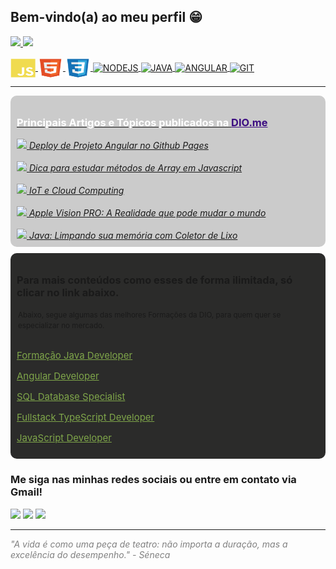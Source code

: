 ## Bem-vindo(a) ao meu perfil 😁

 <div>
  <a href="https://github.com/LucasSilva97">
  <img height="180em" src="https://github-readme-stats.vercel.app/api?username=LucasSilva97&show_icons=true&theme=dark&include_all_commits=true&count_private=true"/>
  <img height="180em" src="https://github-readme-stats.vercel.app/api/top-langs/?username=LucasSilva97&layout=compact&langs_count=6&theme=tokyonight"/>
</div>
<div style="display: inline_block"><br>
 
  <img align="center" alt="Js" height="30" width="40" src="https://raw.githubusercontent.com/devicons/devicon/master/icons/javascript/javascript-plain.svg">
  <img align="center" alt="HTML" height="30" width="40" src="https://raw.githubusercontent.com/devicons/devicon/master/icons/html5/html5-original.svg">
  <img align="center" alt="CSS" height="30" width="40" src="https://raw.githubusercontent.com/devicons/devicon/master/icons/css3/css3-original.svg">
 <img align="center" alt="NODEJS" height="30" width="40" src="https://cdn.jsdelivr.net/gh/devicons/devicon/icons/nodejs/nodejs-original.svg">
 <img align="center" alt="JAVA" height="40" width="45" src="https://cdn.jsdelivr.net/gh/devicons/devicon/icons/java/java-original-wordmark.svg"/>
 <img  align="center" alt="ANGULAR" heigth="30" width="40" src="https://cdn.jsdelivr.net/gh/devicons/devicon/icons/angularjs/angularjs-original.svg" />
 <img  align="center" alt="GIT" heigth="30" width="40" src="https://cdn.jsdelivr.net/gh/devicons/devicon/icons/git/git-original.svg" />
          
</div>
<hr/>

<div style="background-color: rgba(0,0,0,0.2);
            box-sizing: border-box;
            background-size: cover;
            border-radius: 10px;
            height: max-content;
            padding: 10px;">
<h3>
<strong style="color: #fff;">Principais Artigos e Tópicos publicados na 
<a style="color: #3A0A80" href="https://www.dio.me/"> DIO.me</a>
</strong>
</h3>
    <a style="font-style:italic;" 
    href="https://web.dio.me/articles/projeto-angular-no-github-pages?back=%2Farticles&page=1&order=oldest">
    <img src="https://cdn.jsdelivr.net/gh/devicons/devicon/icons/angularjs/angularjs-original.svg" width="20"/>
    Deploy de Projeto Angular no Github Pages</a></br></br>
    <a style="font-style:italic" href="https://web.dio.me/articles/dica-para-estudar-metodos-de-array-em-javascript?back=%2Farticles&page=1&order=oldest">
    <img src="https://cdn.jsdelivr.net/gh/devicons/devicon/icons/javascript/javascript-plain.svg" width="20"/>
    Dica para estudar métodos de Array em Javascript</a></br></br>
    <a style="font-style:italic" href="https://web.dio.me/articles/iot-e-cloud-computing?back=%2Farticles&page=1&order=oldest">
    <img src="https://cdn.jsdelivr.net/gh/devicons/devicon/icons/googlecloud/googlecloud-plain.svg" width="20"/>
    IoT e Cloud Computing</a></br></br>
    <a style="font-style:italic" href="https://web.dio.me/articles/apple-vision-pro-a-realidade-que-pode-mudar-o-mundo?back=%2Farticles&page=1&order=oldest">
    <img src="https://cdn.jsdelivr.net/gh/devicons/devicon/icons/apple/apple-original.svg" width="20"/>
    Apple Vision PRO: A Realidade que pode mudar o mundo</a></br></br>
    <a style="font-style:italic" href="https://web.dio.me/topics/java-limpando-sua-memoria-com-coletor-de-lixo?back=%2Ftrack%2Fsantander-bootcamp-2023-fullstack-java-angular&order=undefined&page=1&search=&tab=forum&track_id=bf7abb82-1324-4074-9949-f474a1a911fe">
    <img src="https://cdn.jsdelivr.net/gh/devicons/devicon/icons/java/java-plain.svg" width="20"/>
    Java: Limpando sua memória com Coletor de Lixo</a></br>
</div>
 
<div style="margin-top: 10px; background-color: #2b2b2a; 
            padding: 10px;
            border-radius: 10px;
            height: max-content;"
            >
    </hr>
    <h3>Para mais conteúdos como esses de forma ilimitada, só clicar no link abaixo.</h3>
    <legend><small>
    Abaixo, segue algumas das melhores Formações da DIO, para quem
    quer se especializar no mercado.</small></legend>
    </br>
    <p>
    <a href="https://dio.me/curso-java/AFOG5Y7VGMSA" style="color: #7FA64A; font-size:15px;">Formação Java Developer</a>
    </p>
    <p>
    <a href="https://dio.me/curso-angular/AFOG5Y7VGMSA" style="color: #7FA64A; font-size:15px;">Angular Developer</a>
    </p>
    <p>
    <a href="https://dio.me/curso-sql/AFOG5Y7VGMSA" style="color: #7FA64A; font-size:15px;">SQL Database Specialist</a>
    </p>
    <p>
    <a href="https://dio.me/curso-typescript/AFOG5Y7VGMSA" style="color: #7FA64A; font-size:15px;">Fullstack TypeScript Developer</a>
    </p>
    <p>
    <a href="https://dio.me/curso-javascript/AFOG5Y7VGMSA" style="color: #7FA64A; font-size:15px;">JavaScript Developer</a>
    </p>
</div>
 
 
  ### Me siga nas minhas redes sociais ou entre em contato via Gmail!</br>
<div> 
  <a href="https://www.instagram.com/llucas_ssillva/" target="_blank"><img src="https://img.shields.io/badge/-Instagram-%23E4405F?style=for-the-badge&logo=instagram&logoColor=white" target="_blank"></a>
  <a href = "mailto:ls232526@gmail.com"><img src="https://img.shields.io/badge/-Gmail-%23333?style=for-the-badge&logo=gmail&logoColor=white" target="_blank"></a>
  <a href="https://www.linkedin.com/in/lucas-santana-342a02117/" target="_blank"><img src="https://img.shields.io/badge/-LinkedIn-%230077B5?style=for-the-badge&logo=linkedin&logoColor=white" target="_blank"></a> 
 
</div>
<hr/>
<p style="font-style: italic;
          color:#808080;"> "A vida é como uma peça de teatro: não importa a duração, mas a excelência do desempenho." - Séneca</p>
